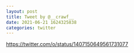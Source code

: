 ```yaml
--- 
layout: post 
title: Tweet by @__crawf__ 
date: 2021-06-21 1624325838 
categories: twitter 
--- 
```

https://twitter.com/o/status/1407150649561731077